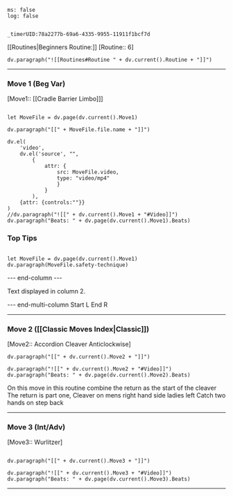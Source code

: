 ```timer
ms: false
log: false


_timerUID:78a2277b-69a6-4335-9955-11911f1bcf7d
```

[[Routines|Beginners Routine:]] [Routine:: 6]
```dataviewjs
dv.paragraph("![[Routines#Routine " + dv.current().Routine + "]]")

```


---
### Move 1 (Beg Var)
[Move1:: [[Cradle Barrier Limbo]]]

```dataviewjs

let MoveFile = dv.page(dv.current().Move1)

dv.paragraph("[[" + MoveFile.file.name + "]]")

dv.el(
	'video',
	dv.el('source', "",
		{
			attr: { 
				src: MoveFile.video,
				type: "video/mp4"
				}
			}
		),
	{attr: {controls:""}}
)
//dv.paragraph("![[" + dv.current().Move1 + "#Video]]")
dv.paragraph("Beats: " + dv.page(dv.current().Move1).Beats)
```

### Top Tips
```multi-column-start
```

```dataviewjs
let MoveFile = dv.page(dv.current().Move1)
dv.paragraph(MoveFile.safety-technique)
```

--- end-column ---

Text displayed in column 2.

--- end-multi-column
Start L
End R

---
### Move 2 ([[Classic Moves Index|Classic]])

[Move2:: Accordion Cleaver Anticlockwise]

```dataviewjs
dv.paragraph("[[" + dv.current().Move2 + "]]")

dv.paragraph("![[" + dv.current().Move2 + "#Video]]")
dv.paragraph("Beats: " + dv.page(dv.current().Move2).Beats)
```
On this move in this routine combine the return as the start of the cleaver
The return is part one, Cleaver on mens right hand side ladies left
Catch two hands on step back

---
### Move 3 (Int/Adv)
[Move3:: Wurlitzer]

```dataviewjs

dv.paragraph("[[" + dv.current().Move3 + "]]")

dv.paragraph("![[" + dv.current().Move3 + "#Video]]")
dv.paragraph("Beats: " + dv.page(dv.current().Move3).Beats)
```


---



